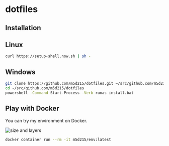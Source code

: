 # dotfiles

## Installation

## Linux

```sh
curl https://setup-shell.now.sh | sh -
```

## Windows

```sh
git clone https://github.com/m5d215/dotfiles.git ~/src/github.com/m5d215/dotfiles
cd ~/src/github.com/m5d215/dotfiles
powershell -Command Start-Process -Verb runas install.bat
```

## Play with Docker

You can try my environment on Docker.

![size and layers](https://images.microbadger.com/badges/image/m5d215/env.svg)

```sh
docker container run --rm -it m5d215/env:latest
```
